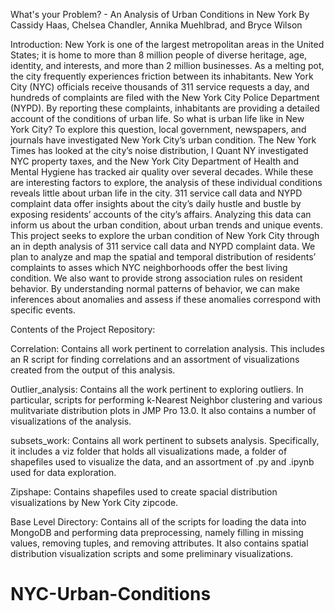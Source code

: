 What's your Problem? - An Analysis of Urban Conditions in New York
By Cassidy Haas, Chelsea Chandler, Annika Muehlbrad, and Bryce Wilson


Introduction:
New York is one of the largest metropolitan areas in the United States; it is home to more than 8 million people of diverse heritage, age, identity, and interests, and more than 2 million businesses. As a melting pot, the city frequently experiences friction between its inhabitants. New York City (NYC) officials receive thousands of 311 service requests a day, and hundreds of complaints are filed with the New York City Police Department (NYPD). By reporting these complaints, inhabitants are providing a detailed account of the conditions of urban life. So what is urban life like in New York City?
To explore this question, local government, newspapers, and journals have investigated New York City’s urban condition. The New York Times has looked at the city’s noise distribution, I Quant NY investigated NYC property taxes, and the New York City Department of Health and Mental Hygiene has tracked air quality over several decades. While these are interesting factors to explore, the analysis of these individual conditions reveals little about urban life in the city. 311 service call data and NYPD complaint data offer insights about the city’s daily hustle and bustle by exposing residents’ accounts of the city’s affairs. Analyzing this data can inform us about the urban condition, about urban trends and unique events.
This project seeks to explore the urban condition of New York City through an in depth analysis of 311 service call data and NYPD complaint data. We plan to analyze and map the spatial and temporal distribution of residents’ complaints to asses which NYC neighborhoods offer the best living condition. We also want to  provide strong association rules on resident behavior. By understanding normal patterns of behavior, we can make inferences about anomalies and assess if these anomalies correspond with specific events. 

Contents of the Project Repository:

Correlation: Contains all work pertinent to correlation analysis. This includes an R script for finding correlations and an assortment of visualizations created from the output of this analysis.
    
Outlier_analysis: Contains all the work pertinent to exploring outliers. In particular, scripts for performing k-Nearest Neighbor clustering and various mulitvariate distribution plots in JMP Pro 13.0. It also contains a number of visualizations of the analysis.

subsets_work: Contains all work pertinent to subsets analysis. Specifically, it includes a viz folder that holds all visualizations made, a folder of shapefiles used to visualize the data, and an assortment of .py and .ipynb used for data exploration.

Zipshape: Contains shapefiles used to create spacial distribution visualizations by New York City zipcode.

Base Level Directory: Contains all of the scripts for loading the data into MongoDB and performing data preprocessing, namely filling in missing values, removing tuples, and removing attributes. It also contains spatial distribution visualization scripts and some preliminary visualizations.


# NYC-Urban-Conditions
